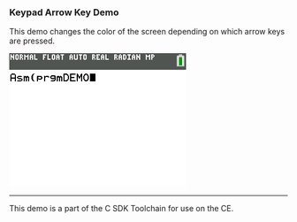### Keypad Arrow Key Demo

This demo changes the color of the screen depending on which arrow keys are pressed.

![Screenshot](screenshot.gif)

---

This demo is a part of the C SDK Toolchain for use on the CE.

